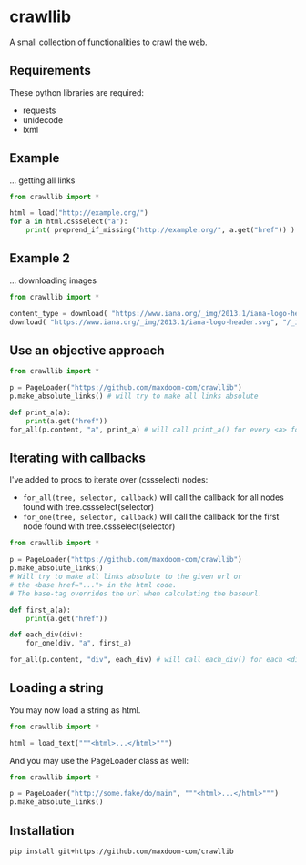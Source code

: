 # crawllib

A small collection of functionalities to crawl the web.


## Requirements

These python libraries are required:

- requests
- unidecode
- lxml


## Example

... getting all links

```py
from crawllib import *

html = load("http://example.org/")
for a in html.cssselect("a"):
    print( preprend_if_missing("http://example.org/", a.get("href")) )
```

## Example 2

... downloading images

```py
from crawllib import *

content_type = download( "https://www.iana.org/_img/2013.1/iana-logo-header.svg", slugify("i a n a")+".svg" )
download( "https://www.iana.org/_img/2013.1/iana-logo-header.svg", "/_img/2013.1/iana-logo-header.svg", overwrite=True, mkdir=True )
```

## Use an objective approach

```py
from crawllib import *

p = PageLoader("https://github.com/maxdoom-com/crawllib")
p.make_absolute_links() # will try to make all links absolute

def print_a(a):
    print(a.get("href"))
for_all(p.content, "a", print_a) # will call print_a() for every <a> found

```

## Iterating with callbacks

I've added to procs to iterate over (cssselect) nodes:

- `for_all(tree, selector, callback)` will call the callback for all nodes found with tree.cssselect(selector)
- `for_one(tree, selector, callback)` will call the callback for the first node found with tree.cssselect(selector)

```py
from crawllib import *

p = PageLoader("https://github.com/maxdoom-com/crawllib")
p.make_absolute_links()
# Will try to make all links absolute to the given url or
# the <base href="..."> in the html code.
# The base-tag overrides the url when calculating the baseurl.

def first_a(a):
    print(a.get("href"))

def each_div(div):
    for_one(div, "a", first_a)

for_all(p.content, "div", each_div) # will call each_div() for each <div> found
```

## Loading a string

You may now load a string as html.

```py
from crawllib import *

html = load_text("""<html>...</html>""")
```

And you may use the PageLoader class as well:

```py
from crawllib import *

p = PageLoader("http://some.fake/do/main", """<html>...</html>""")
p.make_absolute_links()
```



Installation
------------

```sh
pip install git+https://github.com/maxdoom-com/crawllib
```
